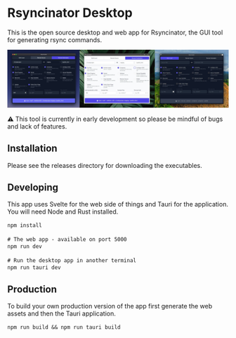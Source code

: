 # Rsyncinator Desktop

This is the open source desktop and web app for Rsyncinator, the GUI tool for generating rsync commands.

![Rsyncinator Preview on MacOS and Windows 10](/rsyncinator-preview.jpg)

⚠️ This tool is currently in early development so please be mindful of bugs and lack of features.

## Installation

Please see the releases directory for downloading the executables.

## Developing

This app uses Svelte for the web side of things and Tauri for the application. You will need Node and Rust installed.

```
npm install

# The web app - available on port 5000
npm run dev 

# Run the desktop app in another terminal
npm run tauri dev
```

## Production

To build your own production version of the app first generate the web assets and then the Tauri application.

```
npm run build && npm run tauri build
```

